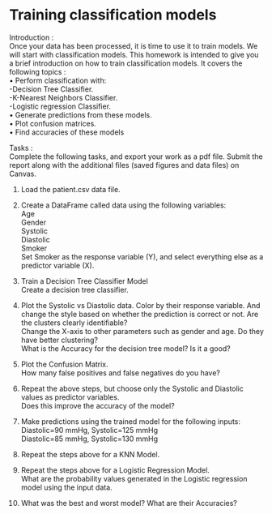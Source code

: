 # Training classification models

Introduction :
<br>
Once your data has been processed, it is time to use it to train models. We
will start with classification models. This homework is intended to give you a
brief introduction on how to train classification models. It covers the following
topics :
<br>
• Perform classification with:<br>
-Decision Tree Classifier.<br>
-K-Nearest Neighbors Classifier.<br>
-Logistic regression Classifier.<br>
• Generate predictions from these models.<br>
• Plot confusion matrices.<br>
• Find accuracies of these models<br>


Tasks :<br>
Complete the following tasks, and export your work as a pdf file. Submit the
report along with the additional files (saved figures and data files) on Canvas.<br>
1. Load the patient.csv data file.<br>
2. Create a DataFrame called data using the following variables:<br>
Age<br>
Gender<br>
Systolic<br>
Diastolic<br>
Smoker<br>
Set Smoker as the response variable (Y), and select everything else
as a predictor variable (X).<br>

3. Train a Decision Tree Classifier Model<br>
Create a decision tree classifier.<br>
4. Plot the Systolic vs Diastolic data. Color by their response variable. And
change the style based on whether the prediction is correct or not.
Are the clusters clearly identifiable?<br>
Change the X-axis to other parameters such as gender and age. Do
they have better clustering?<br>
What is the Accuracy for the decision tree model? Is it a good?<br>
5. Plot the Confusion Matrix.<br>
How many false positives and false negatives do you have?<br>
6. Repeat the above steps, but choose only the Systolic and Diastolic values
as predictor variables.<br>
Does this improve the accuracy of the model?<br>
7. Make predictions using the trained model for the following inputs:<br>
Diastolic=90 mmHg, Systolic=125 mmHg<br>
Diastolic=85 mmHg, Systolic=130 mmHg<br>
8. Repeat the steps above for a KNN Model.<br>
9. Repeat the steps above for a Logistic Regression Model.<br>
What are the probability values generated in the Logistic regression
model using the input data.<br>
10. What was the best and worst model? What are their Accuracies?<br>
